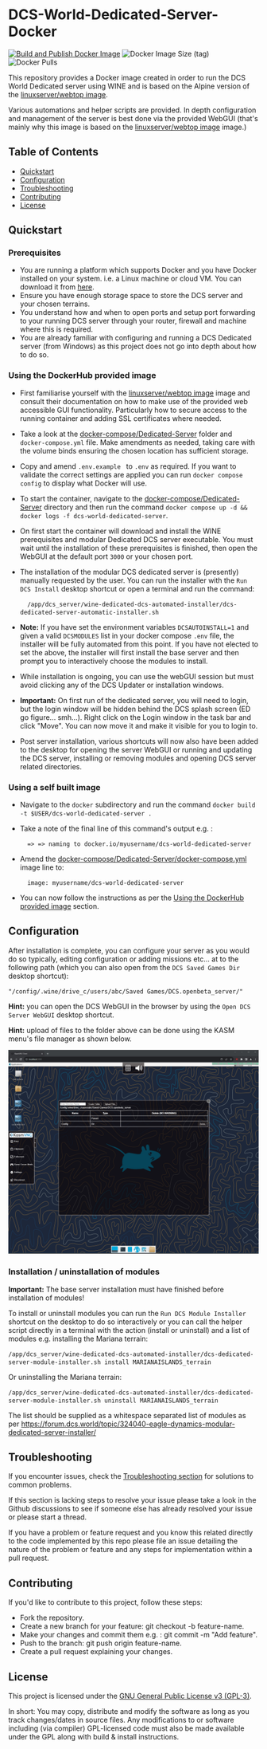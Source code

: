# DCS-World-Dedicated-Server-Docker

[![Build and Publish Docker Image](https://github.com/Aterfax/DCS-World-Dedicated-Server-Docker/actions/workflows/docker-publish.yml/badge.svg)](https://github.com/Aterfax/DCS-World-Dedicated-Server-Docker/actions/workflows/docker-publish.yml)
![Docker Image Size (tag)](https://img.shields.io/docker/image-size/aterfax/dcs-world-dedicated-server/latest)
![Docker Pulls](https://img.shields.io/docker/pulls/aterfax/dcs-world-dedicated-server)

This repository provides a Docker image created in order to run the DCS World Dedicated server using WINE and is based on the Alpine version of the [linuxserver/webtop image](https://docs.linuxserver.io/images/docker-webtop). 

Various automations and helper scripts are provided. In depth configuration and management of the server is best done via the provided WebGUI (that's mainly why this image is based on the [linuxserver/webtop image](https://docs.linuxserver.io/images/docker-webtop) image.)

## Table of Contents

- [Quickstart](#Quickstart)
- [Configuration](#Configuration)
- [Troubleshooting](#Troubleshooting)
- [Contributing](#Contributing)
- [License](#License)

## Quickstart

### Prerequisites

* You are running a platform which supports Docker and you have Docker installed on your system. i.e. a Linux machine or cloud VM. You can download it from [here](https://www.docker.com/get-started).
* Ensure you have enough storage space to store the DCS server and your chosen terrains.
* You understand how and when to open ports and setup port forwarding to your running DCS server through your router, firewall and machine where this is required.
* You are already familiar with configuring and running a DCS Dedicated server (from Windows) as this project does not go into depth about how to do so.

### Using the DockerHub provided image

* First familiarise yourself with the [linuxserver/webtop image](https://docs.linuxserver.io/images/docker-webtop) image and consult their documentation on how to make use of the provided web accessible GUI functionality. Particularly how to secure access to the running container and adding SSL certificates where needed.
* Take a look at the [docker-compose/Dedicated-Server](docker-compose/Dedicated-Server/) folder and ``docker-compose.yml`` file. Make amendments as needed, taking care with the volume binds ensuring the chosen location has sufficient storage.
* Copy and amend ``.env.example `` to ``.env`` as required. If you want to validate the correct settings are applied you can run ``docker compose config`` to display what Docker will use.
* To start the container, navigate to the [docker-compose/Dedicated-Server](docker-compose/Dedicated-Server/) directory and then run the command ``docker compose up -d && docker logs -f dcs-world-dedicated-server``.
* On first start the container will download and install the WINE prerequisites and modular Dedicated DCS server executable. You must wait until the installation of these prerequisites is finished, then open the WebGUI at the default port ``3000`` or your chosen port.
* The installation of the modular DCS dedicated server is (presently) manually requested by the user. You can run the installer with the ``Run DCS Install`` desktop shortcut or open a terminal and run the command:
        
        /app/dcs_server/wine-dedicated-dcs-automated-installer/dcs-dedicated-server-automatic-installer.sh 

* **Note:** If you have set the environment variables ``DCSAUTOINSTALL=1`` and given a valid ``DCSMODULES`` list in your docker compose ``.env`` file, the installer will be fully automated from this point. If you have not elected to set the above, the installer will first install the base server and then prompt you to interactively choose the modules to install. 
* While installation is ongoing, you can use the webGUI session but must avoid clicking any of the DCS Updater or installation windows.
* **Important:** On first run of the dedicated server, you will need to login, but the login window will be hidden behind the DCS splash screen (ED go figure... smh...). Right click on the Login window in the task bar and click "Move". You can now move it and make it visible for you to login to.
* Post server installation, various shortcuts will now also have been added to the desktop for opening the server WebGUI or running and updating the DCS server, installing or removing modules and opening DCS server related directories.

### Using a self built image

* Navigate to the ``docker`` subdirectory and run the command ``docker build -t $USER/dcs-world-dedicated-server .``
* Take a note of the final line of this command's output e.g. :

        => => naming to docker.io/myusername/dcs-world-dedicated-server

* Amend the [docker-compose/Dedicated-Server/docker-compose.yml](docker-compose/Dedicated-Server/docker-compose.yml) image line to: 
  
        image: myusername/dcs-world-dedicated-server

* You can now follow the instructions as per the [Using the DockerHub provided image](#Using-the-DockerHub-provided-image) section.

## Configuration

After installation is complete, you can configure your server as you would do so typically, editing configuration or adding missions etc... at to the following path (which you can also open from the ``DCS Saved Games Dir`` desktop shortcut):

    "/config/.wine/drive_c/users/abc/Saved Games/DCS.openbeta_server/"

**Hint:** you can open the DCS WebGUI in the browser by using the ``Open DCS Server WebGUI`` desktop shortcut.

**Hint:** upload of files to the folder above can be done using the KASM menu's file manager as shown below.

![KASM File manager screenshot](assets/images/kasm-file-manager.png "KASM File manager screenshot")

### Installation / uninstallation of modules

**Important:** The base server installation must have finished before installation of modules!

To install or uninstall modules you can run the ``Run DCS Module Installer`` shortcut on the desktop to do so interactively or you can call the helper script directly in a terminal with the action (install or uninstall) and a list of modules e.g. installing the Mariana terrain:

    /app/dcs_server/wine-dedicated-dcs-automated-installer/dcs-dedicated-server-module-installer.sh install MARIANAISLANDS_terrain

Or uninstalling the Mariana terrain:

    /app/dcs_server/wine-dedicated-dcs-automated-installer/dcs-dedicated-server-module-installer.sh uninstall MARIANAISLANDS_terrain

The list should be supplied as a whitespace separated list of modules as per https://forum.dcs.world/topic/324040-eagle-dynamics-modular-dedicated-server-installer/


## Troubleshooting

If you encounter issues, check the [Troubleshooting section](TROUBLESHOOTING.md)  for solutions to common problems.

If this section is lacking steps to resolve your issue please take a look in the Github discussions to see if someone else has already resolved your issue or 
please start a thread.

If you have a problem or feature request and you know this related directly to the code implemented by this repo please file an issue detailing the nature of the problem or feature and any steps for implementation within a pull request.

## Contributing

If you'd like to contribute to this project, follow these steps:

* Fork the repository.
* Create a new branch for your feature: git checkout -b feature-name.
* Make your changes and commit them e.g. : git commit -m "Add feature".
* Push to the branch: git push origin feature-name.
* Create a pull request explaining your changes.

## License

This project is licensed under the [GNU General Public License v3 (GPL-3)](https://www.tldrlegal.com/license/gnu-general-public-license-v3-gpl-3).

In short: You may copy, distribute and modify the software as long as you track changes/dates in source files. Any modifications to or software including (via compiler) GPL-licensed code must also be made available under the GPL along with build & install instructions.
